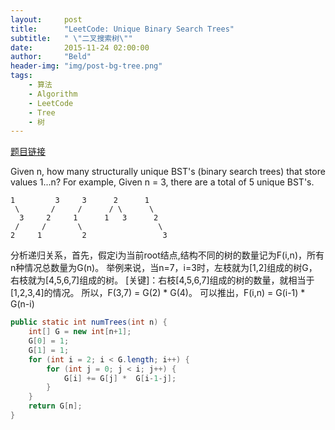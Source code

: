 ```yaml
---
layout:     post
title:      "LeetCode: Unique Binary Search Trees"
subtitle:   " \"二叉搜索树\""
date:       2015-11-24 02:00:00
author:     "Beld"
header-img: "img/post-bg-tree.png"
tags:
    - 算法
    - Algorithm
    - LeetCode
    - Tree
    - 树
---
```


[题目链接](https://leetcode.com/problems/unique-binary-search-trees/)

Given n, how many structurally unique BST's (binary search trees) that store values 1...n?
For example,
Given n = 3, there are a total of 5 unique BST's.

```
1         3     3      2      1
 \       /     /      / \      \
  3     2     1      1   3      2
 /     /       \                 \
2     1         2                 3
```

分析递归关系，首先，假定i为当前root结点,结构不同的树的数量记为F(i,n)，所有n种情况总数量为G(n)。
举例来说，当n=7，i=3时，左枝就为[1,2]组成的树G，右枝就为[4,5,6,7]组成的树。
[关键]：右枝[4,5,6,7]组成的树的数量，就相当于[1,2,3,4]的情况。
所以，F(3,7) = G(2) * G(4)。 可以推出，F(i,n) = G(i-1) * G(n-i)

```java
public static int numTrees(int n) {
    int[] G = new int[n+1];
    G[0] = 1;
    G[1] = 1;
    for (int i = 2; i < G.length; i++) {
        for (int j = 0; j < i; j++) {
            G[i] += G[j] *  G[i-1-j];
        }
    }
    return G[n];
}
```
